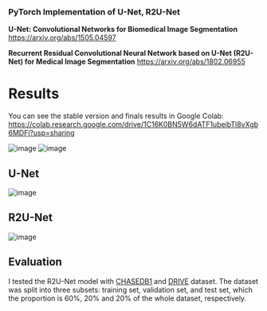 ### PyTorch Implementation of U-Net, R2U-Net
**U-Net: Convolutional Networks for Biomedical Image Segmentation**
https://arxiv.org/abs/1505.04597

**Recurrent Residual Convolutional Neural Network based on U-Net (R2U-Net) for Medical Image Segmentation**
https://arxiv.org/abs/1802.06955

# Results
You can see the stable version and finals results in Google Colab:
https://colab.research.google.com/drive/1C16K0BN5W6dATF1ubeibTl8vXgb6MDFj?usp=sharing

![image](https://github.com/user-attachments/assets/00ff0cd4-c5d7-4e81-a56a-827621354657)
![image](https://github.com/user-attachments/assets/f59deef9-c3aa-4cf7-8026-702a9ed6c900)


## U-Net
![image](https://github.com/HosseinEn/computer-vision-RBVS/assets/83599557/6b9876a3-5d41-41ae-a179-7f4a6a0f7656)

## R2U-Net
![image](https://github.com/HosseinEn/computer-vision-RBVS/assets/83599557/5bed296a-b7c7-4646-8965-1494896b1bc6)


## Evaluation
I tested the R2U-Net model with [CHASEDB1](https://staffnet.kingston.ac.uk/~ku15565/CHASE_DB1/assets/) and [DRIVE](https://www.kaggle.com/datasets/andrewmvd/drive-digital-retinal-images-for-vessel-extraction) dataset. The dataset was split into three subsets: training set, validation set, and test set, which the proportion is 60%, 20% and 20% of the whole dataset, respectively.
